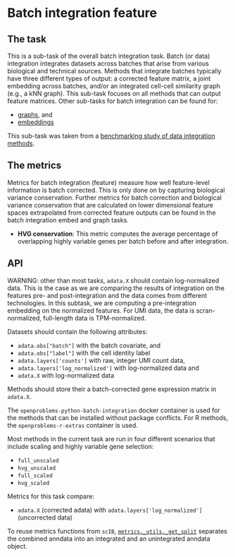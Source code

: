 <!--- TODO: add links --->

# Batch integration feature

## The task

This is a sub-task of the overall batch integration task. Batch (or data) integration
integrates datasets across batches that arise from various biological and technical
sources. Methods that integrate batches typically have three different types of output:
a corrected feature matrix, a joint embedding across batches, and/or an integrated
cell-cell similarity graph (e.g., a kNN graph). This sub-task focuses on all methods
that can output feature matrices. Other sub-tasks for batch integration can be found for:

* [graphs](../batch_integration_graph/), and
* [embeddings](../batch_integration_embed/)

This sub-task was taken from a [benchmarking study of data integration
methods](https://www.biorxiv.org/content/10.1101/2020.05.22.111161v2).

## The metrics

Metrics for batch integration (feature) measure how well feature-level information is batch corrected. This is only done on by capturing biological variance conservation. Further metrics for batch correction and biological variance conservation that are calculated on lower dimensional feature spaces extrapolated from corrected feature outputs can be found in the batch integration embed and graph tasks.

* **HVG conservation**: This metric computes the average percentage of overlapping highly variable genes per batch before and after integration.

## API

WARNING: other than most tasks, `adata.X` should contain log-normalized data.
   This is the case as we are comparing the results of integration on the
   features pre- and post-integration and the data comes from different technologies.
   In this subtask, we are computing a pre-integration embedding on the normalized
   features.
   For UMI data, the data is scran-normalized, full-length data is TPM-normalized.

Datasets should contain the following attributes:

* `adata.obs["batch"]` with the batch covariate, and
* `adata.obs["label"]` with the cell identity label
* `adata.layers['counts']` with raw, integer UMI count data,
* `adata.layers['log_normalized']` with log-normalized data and
* `adata.X` with log-normalized data

Methods should store their a batch-corrected gene expression matrix in `adata.X`.

The `openproblems-python-batch-integration` docker container is used for the methods
that
can be installed without package conflicts. For R methods, the `openproblems-r-extras`
container is used.

Most methods in the current task are run in four different scenarios that include scaling
and highly variable gene selection:

* `full_unscaled`
* `hvg_unscaled`
* `full_scaled`
* `hvg_scaled`

Metrics for this task compare:

* `adata.X` (corrected adata) with `adata.layers['log_normalized']` (uncorrected data)

To reuse metrics functions from `scIB`, [`metrics._utils._get_split`](metrics/_utils.py)
separates the combined anndata into an integrated and an unintegrated anndata object.
